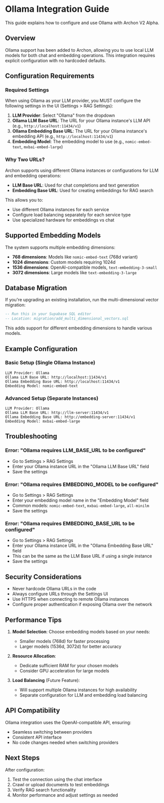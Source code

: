 # Ollama Integration Guide

This guide explains how to configure and use Ollama with Archon V2 Alpha.

## Overview

Ollama support has been added to Archon, allowing you to use local LLM models for both chat and embedding operations. This integration requires explicit configuration with no hardcoded defaults.

## Configuration Requirements

### Required Settings

When using Ollama as your LLM provider, you MUST configure the following settings in the UI (Settings > RAG Settings):

1. **LLM Provider**: Select "Ollama" from the dropdown
2. **Ollama LLM Base URL**: The URL for your Ollama instance's LLM API (e.g., `http://localhost:11434/v1`)
3. **Ollama Embedding Base URL**: The URL for your Ollama instance's embedding API (e.g., `http://localhost:11434/v1`)
4. **Embedding Model**: The embedding model to use (e.g., `nomic-embed-text`, `mxbai-embed-large`)

### Why Two URLs?

Archon supports using different Ollama instances or configurations for LLM and embedding operations:
- **LLM Base URL**: Used for chat completions and text generation
- **Embedding Base URL**: Used for creating embeddings for RAG search

This allows you to:
- Use different Ollama instances for each service
- Configure load balancing separately for each service type
- Use specialized hardware for embeddings vs chat

## Supported Embedding Models

The system supports multiple embedding dimensions:
- **768 dimensions**: Models like `nomic-embed-text` (768d variant)
- **1024 dimensions**: Custom models requiring 1024d
- **1536 dimensions**: OpenAI-compatible models, `text-embedding-3-small`
- **3072 dimensions**: Large models like `text-embedding-3-large`

## Database Migration

If you're upgrading an existing installation, run the multi-dimensional vector migration:

```sql
-- Run this in your Supabase SQL editor
-- Location: migration/add_multi_dimensional_vectors.sql
```

This adds support for different embedding dimensions to handle various models.

## Example Configuration

### Basic Setup (Single Ollama Instance)

```
LLM Provider: Ollama
Ollama LLM Base URL: http://localhost:11434/v1
Ollama Embedding Base URL: http://localhost:11434/v1
Embedding Model: nomic-embed-text
```

### Advanced Setup (Separate Instances)

```
LLM Provider: Ollama
Ollama LLM Base URL: http://llm-server:11434/v1
Ollama Embedding Base URL: http://embedding-server:11434/v1
Embedding Model: mxbai-embed-large
```

## Troubleshooting

### Error: "Ollama requires LLM_BASE_URL to be configured"
- Go to Settings > RAG Settings
- Enter your Ollama instance URL in the "Ollama LLM Base URL" field
- Save the settings

### Error: "Ollama requires EMBEDDING_MODEL to be configured"
- Go to Settings > RAG Settings
- Enter your embedding model name in the "Embedding Model" field
- Common models: `nomic-embed-text`, `mxbai-embed-large`, `all-minilm`
- Save the settings

### Error: "Ollama requires EMBEDDING_BASE_URL to be configured"
- Go to Settings > RAG Settings
- Enter your Ollama instance URL in the "Ollama Embedding Base URL" field
- This can be the same as the LLM Base URL if using a single instance
- Save the settings

## Security Considerations

- Never hardcode Ollama URLs in the code
- Always configure URLs through the Settings UI
- Use HTTPS when connecting to remote Ollama instances
- Configure proper authentication if exposing Ollama over the network

## Performance Tips

1. **Model Selection**: Choose embedding models based on your needs:
   - Smaller models (768d) for faster processing
   - Larger models (1536d, 3072d) for better accuracy

2. **Resource Allocation**: 
   - Dedicate sufficient RAM for your chosen models
   - Consider GPU acceleration for large models

3. **Load Balancing** (Future Feature):
   - Will support multiple Ollama instances for high availability
   - Separate configuration for LLM and embedding load balancing

## API Compatibility

Ollama integration uses the OpenAI-compatible API, ensuring:
- Seamless switching between providers
- Consistent API interface
- No code changes needed when switching providers

## Next Steps

After configuration:
1. Test the connection using the chat interface
2. Crawl or upload documents to test embeddings
3. Verify RAG search functionality
4. Monitor performance and adjust settings as needed